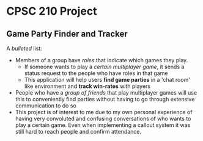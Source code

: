 # CPSC 210 Project

## Game Party Finder and Tracker

A *bulleted* list:
- Members of a group have *roles* that indicate which games they play. 
  - If someone wants to play a *certain multiplayer game*, it sends a status request to the people who have roles in that game
  - This application will help users **find game parties** in a 'chat room' like environment and **track win-rates** with players
- People who have a *group of friends* that play multiplayer games will use this to conveniently find parties without having to go through extensive communication to do so
- This project is of interest to me due to my own personal experience of having very convoluted and confusing conversations of who wants to play a certain game. Even when implementing a callout system it was still hard to reach people and confirm attendance.
